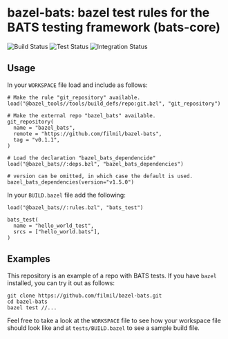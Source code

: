 # bazel-bats: bazel test rules for the BATS testing framework (bats-core)

![Build Status](https://github.com/jmelahman/bazel-bats/workflows/Build/badge.svg)
![Test Status](https://github.com/jmelahman/bazel-bats/workflows/Test/badge.svg)
![Integration Status](https://github.com/jmelahman/bazel-bats/workflows/Integration/badge.svg)

## Usage

In your `WORKSPACE` file load and include as follows:

```
# Make the rule "git_repository" available.
load("@bazel_tools//tools/build_defs/repo:git.bzl", "git_repository")

# Make the external repo "bazel_bats" available.
git_repository(
  name = "bazel_bats",
  remote = "https://github.com/filmil/bazel-bats",
  tag = "v0.1.1",
)

# Load the declaration "bazel_bats_dependencide"
load("@bazel_bats//:deps.bzl", "bazel_bats_dependencies")

# version can be omitted, in which case the default is used.
bazel_bats_dependencies(version="v1.5.0")
```

In your `BUILD.bazel` file add the following:

```
load("@bazel_bats//:rules.bzl", "bats_test")

bats_test(
  name = "hello_world_test",
  srcs = ["hello_world.bats"],
)
```

## Examples

This repository is an example of a repo with BATS tests.  If you have `bazel`
installed, you can try it out as follows:

```console
git clone https://github.com/filmil/bazel-bats.git
cd bazel-bats
bazel test //...
```

Feel free to take a look at the `WORKSPACE` file to see how your workspace file
should look like and at `tests/BUILD.bazel` to see a sample build file.

